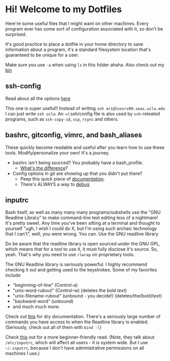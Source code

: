 # Hi! Welcome to my Dotfiles

Here're some useful files that I might want on other machines. Every
program ever has some sort of configuration associated with it, so don't
be surprised.

It's good practice to place a dotfile in your home directory to save
information about a program, it's a standard filesystem location that's
guaranteed to be unique for a user.

Make sure you use `-a` when using `ls` in this folder ahaha. Also check out my [bin](https://github.com/AriSweedler/bin/blob/master/README.md)

## ssh-config
Read about all the options [here](https://www.ssh.com/ssh/config/)

This one is super useful!! Instead of writing
`ssh ari@lnxsrv09.seas.ucla.edu` I can just write `ssh ucla`.
An ~/.ssh/config file is also used by `ssh`-releated programs, such as
`ssh-copy-id`, `scp`, `rsync` and others.

## bashrc, gitconfig, vimrc, and bash_aliases
These quickly become readable and useful after you learn how to use
these tools. Modify/personalize your own! It's a journey.

 * bashrc isn't being sourced? You probably have a bash_profile.
    * [What's the difference](https://serverfault.com/questions/261802/what-are-the-functional-differences-between-profile-bash-profile-and-bashrc)?
 * Config options in git are showing up that you didn't put there?
    * Peep this quick piece of [documentation](https://git-scm.com/docs/git-config#git-config---global).
    * There's ALWAYS a way to [debug](https://git-scm.com/docs/git-config#git-config---show-origin)

## inputrc
Bash itself, as well as many many many programs/subshells use the "GNU
Readline Library" to make command-line text editing less of a nightmare!
It's pretty sweet. Any time you've been sitting at a terminal and
thought to yourself "ugh, I wish I could do X, but I'm using such
archaic technology that I can't", well, you were wrong. You can. Use the
GNU readline library

Do be aware that the readline library is open sourced under the GNU GPL,
which means that for a tool to use it, it must fully disclose it's
source. So, yeah. That's why you need to use `rlwrap` on proprietary
tools.

The GNU Readline library is seriously powerful. I highly recommend
checking it out and getting used to the keystrokes. Some of my favorites
include
 * "beginning-of-line" (Control-a)
 * "unix-word-rubout" (Control-w) (deletes the bold *text*)
 * "unix-filename-rubout" (unbound - you decide!) (deletes/the/bold/*text*)
 * "backward-word" (unbound)
 * and much much more.

Check out [this](https://www.gnu.org/software/bash/manual/html_node/Readline-Init-File.html) for dry documentation. There's a seriously large number of
commands you have access to when the Readline library is enabled.
(Seriously, check out all of them with `bind -l`)

Check [this](https://www.computerhope.com/unix/bash/bind.htm) out for a
more beginner-friendly read. (Note, they talk about `/etc/inputrc`,
which will affect all users - it is system wide. But I use `~/.inputrc`,
because I don't have administrative permissions on all machines I use.)
